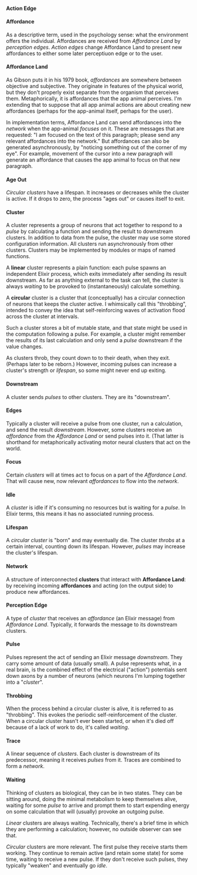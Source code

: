 #### Action Edge

#### Affordance

As a descriptive term, used in the psychology sense:
what the environment offers the individual. Affordances are received from *Affordance Land* by 
*perception edges*. *Action edges* change Affordance Land to present new affordances to either
some later perceptiuon edge or to the user.

#### Affordance Land

As Gibson puts it in his 1979 book, *affordances* are somewhere
between objective and subjective. They originate in features of
the physical world, but they don't properly exist separate from
the organism that perceives them. Metaphorically, it is
affordances that the app animal perceives. I'm extending that to
suppose that all app animal actions are about creating new
affordances (perhaps for the app-animal itself, perhaps for the
user).

In implementation terms, Affordance Land can send affordances into
the *network* when the app-animal *focuses* on it. These are messages
that are requested: "I am focused on the text of this paragraph;
please send any relevant affordances into the network." But
affordances can also be generated asynchronously, by "noticing
something out of the corner of my eye". For example, movement of the
cursor into a new paragraph will generate an affordance that causes
the app animal to focus on that new paragraph.

#### Age Out

*Circular clusters* have a lifespan. It increases or decreases while
the cluster is active. If it drops to zero, the process "ages out" or
causes itself to exit.

#### Cluster

A cluster represents a group of neurons that act together to respond
to a *pulse* by calculating a function and sending the result to
downstream clusters. In addition to data from the pulse, the cluster
may use some stored configuration information. All clusters run
asynchronously from other clusters. Clusters may be implemented by
modules or maps of named functions.

A **linear** cluster represents a plain function: each pulse spawns an
independent Elixir process, which exits immediately after sending its
result downstream. As far as anything external to the task can tell,
the cluster is always *waiting* to be provoked to (instantaneously)
calculate something.

A **circular** cluster is a cluster that (conceptually) has a circular
connection of neurons that keeps the cluster active. I whimsically
call this "throbbing", intended to convey the idea that
self-reinforcing waves of activation flood across the cluster at
intervals.

Such a cluster stores a bit of mutable state, and that state might be
used in the computation following a pulse. For example, a cluster
might remember the results of its last calculation and only send a
*pulse* downstream if the value changes.

As clusters throb, they count down to to their death, when they
exit. (Perhaps later to be reborn.) However, incoming pulses can
increase a cluster's strength or *lifespan*, so some might never end
up exiting.

#### Downstream

A cluster sends *pulses* to other clusters. They are its "downstream".

#### Edges

Typically a cluster will receive a pulse from one cluster, run a
calculation, and send the result *downstream*. However, some clusters
receive an *affordance* from the *Affordance Land* or send pulses into
it. (That latter is shorthand for metaphorically activating motor
neural clusters that act on the world.

#### Focus

Certain *clusters* will at times act to focus on a part of the
*Affordance Land*. That will cause new, now relevant *affordances* to
flow into the *network*.

#### Idle

A *cluster* is idle if it's consuming no resources but is waiting for
a *pulse*. In Elixir terms, this means it has no associated running
process.

#### Lifespan

A *circular cluster* is "born" and may eventually die. The cluster
*throbs* at a certain interval, counting down its lifespan. However,
*pulses* may increase the cluster's lifespan.

#### Network

A structure of interconnected **clusters** that interact with
**Affordance Land**: by receiving incoming **affordances** and acting
(on the output side) to produce new affordances.

#### Perception Edge

A type of *cluster* that receives an *affordance* (an Elixir message)
from *Affordance Land*. Typically, it forwards the message to its
downstream clusters.

#### Pulse

Pulses represent the act of sending an Elixir message
*downstream*. They carry some amount of data (usually small). A pulse
represents what, in a real brain, is the combined effect of the
electrical ("action") potentials sent down axons by a number of
neurons (which neurons I'm lumping together into a "*cluster*".

#### Throbbing

When the process behind a circular cluster is alive, it is referred to
as "throbbing". This evokes the periodic self-reinforcement of the
cluster. When a circular cluster hasn't ever been started, or when
it's died off because of a lack of work to do, it's called *waiting*.

#### Trace

A linear sequence of _clusters_. Each cluster is downstream of its
predecessor, meaning it receives *pulses* from it. Traces are
combined to form a *network*.


#### Waiting

Thinking of clusters as biological, they can be in two states. They
can be sitting around, doing the minimal metabolism to keep themselves
alive, waiting for some *pulse* to arrive and prompt them to start
expending energy on some calculation that will (usually) provoke an
outgoing pulse.

*Linear* clusters are always waiting. Technically, there's a brief
time in which they are performing a calculation; however, no outside
observer can see that.

*Circular* clusters are more relevant. The first pulse they receive
starts them working. They continue to remain active (and retain some
state) for some time, waiting to receive a new pulse. If they don't
receive such pulses, they typically "weaken" and eventually go *idle*.

